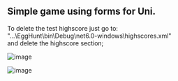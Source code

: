 ## Simple game using forms for Uni.
To delete the test highscore just go to:<br>
"...\EggHunt\bin\Debug\net6.0-windows\highscores.xml"<br>
and delete the highscore section;<br>

![image](https://github.com/AleksanderK987/EggHunt/assets/79848988/19ccb658-66fc-4b11-802e-f76b83fc72b6)

![image](https://github.com/AleksanderK987/EggHunt/assets/79848988/e1e3e07f-761c-4f38-bb73-d573bf0c9193)
